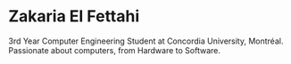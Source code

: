 # Zakaria El Fettahi

3rd Year Computer Engineering Student at Concordia University, Montréal.
Passionate about computers, from Hardware to Software.

 
